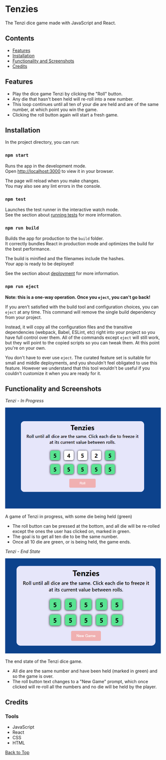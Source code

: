 # Tenzies

The Tenzi dice game made with JavaScript and React.

## Contents

- [Features](#features)
- [Installation](#installation)
- [Functionality and Screenshots](#functionality-and-screenshots)
- [Credits](#credits)

## Features

- Play the dice game Tenzi by clicking the "Roll" button.
- Any die that hasn't been held will re-roll into a new number.
- This loop continues until all ten of your die are held and are of the same number, at which point you win the game.
- Clicking the roll button again will start a fresh game.

## Installation

In the project directory, you can run:

### `npm start`

Runs the app in the development mode.\
Open [http://localhost:3000](http://localhost:3000) to view it in your browser.

The page will reload when you make changes.\
You may also see any lint errors in the console.

### `npm test`

Launches the test runner in the interactive watch mode.\
See the section about [running tests](https://facebook.github.io/create-react-app/docs/running-tests) for more information.

### `npm run build`

Builds the app for production to the `build` folder.\
It correctly bundles React in production mode and optimizes the build for the best performance.

The build is minified and the filenames include the hashes.\
Your app is ready to be deployed!

See the section about [deployment](https://facebook.github.io/create-react-app/docs/deployment) for more information.

### `npm run eject`

**Note: this is a one-way operation. Once you `eject`, you can't go back!**

If you aren't satisfied with the build tool and configuration choices, you can `eject` at any time. This command will remove the single build dependency from your project.

Instead, it will copy all the configuration files and the transitive dependencies (webpack, Babel, ESLint, etc) right into your project so you have full control over them. All of the commands except `eject` will still work, but they will point to the copied scripts so you can tweak them. At this point you're on your own.

You don't have to ever use `eject`. The curated feature set is suitable for small and middle deployments, and you shouldn't feel obligated to use this feature. However we understand that this tool wouldn't be useful if you couldn't customize it when you are ready for it.

## Functionality and Screenshots

*Tenzi - In Progress*

![tenzi in progress](./docs/readme/inprogressPicture.png)

A game of Tenzi in progress, with some die being held (green)
- The roll button can be pressed at the bottom, and all die will be re-rolled except the ones the user has clicked on, marked in green.
- The goal is to get all ten die to be the same number.
- Once all 10 die are green, or is being held, the game ends.

*Tenzi - End State*

![tenzi end state](./docs/readme/victoryPicture.png)

The end state of the Tenzi dice game.
- All die are the same number and have been held (marked in green) and so the game is over.
- The roll button text changes to a "New Game" prompt, which once clicked will re-roll all the numbers and no die will be held by the player.

## Credits

### Tools

- JavaScript
- React
- CSS
- HTML

[Back to Top](#contents)
